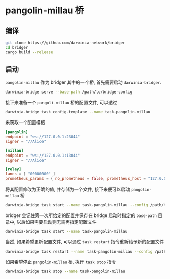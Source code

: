 pangolin-millau 桥
===

## 编译

```bash
git clone https://github.com/darwinia-network/bridger
cd bridger
cargo build --release
```


## 启动

`pangolin-millau` 作为 bridger 其中的一个桥, 首先需要启动 `darwinia-bridger`.

```bash
darwinia-bridge serve --base-path /path/to/bridge-config
```

接下来准备一个 `pangoli-millau` 桥的配置文件, 可以透过

```bash
darwinia-bridge task config-template --name task-pangolin-millau
```

来获取一个配置模板

```toml
[pangolin]
endpoint = "ws://127.0.0.1:23044"
signer = "//Alice"

[millau]
endpoint = "ws://127.0.0.1:13044"
signer = "//Alice"

[relay]
lanes = [ "00000000" ]
prometheus_params = { no_prometheus = false, prometheus_host = "127.0.0.1", prometheus_port = 9616 }
```

将其配置修改为正确的值, 并存储为一个文件, 接下来便可以启动 `pangolin-millau` 桥

```bash
darwinia-bridge task start --name task-pangolin-millau --config /path/to/pangolin-millau.toml
```

bridger 会记住第一次所给定的配置并保存在 bridge 启动时指定的 `base-path` 目录中, 以后如果需要启动则无需再指定配置文件

```bash
darwinia-bridge task start --name task-pangolin-millau
```

当然, 如果希望更新配置文件, 可以通过 `task restart` 指令重新给予新的配置文件

```bash
darwinia-bridge task restart --name task-pangolin-millau --config /path/to/pangolin-millau.toml
```

如果希望停止 `pangolin-millau` 桥, 执行 `task stop` 指令

```bash
darwinia-bridge task stop --name task-pangolin-millau
```
